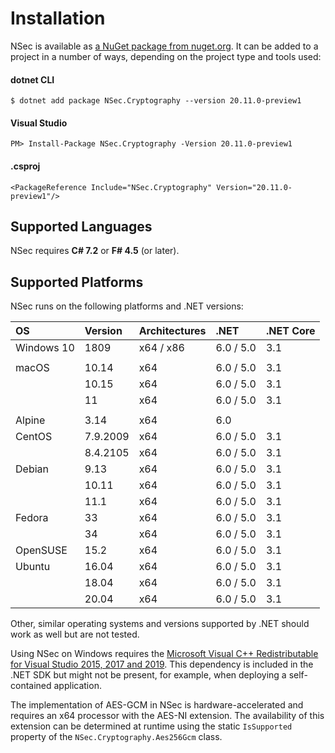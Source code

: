 # Installation

NSec is available as
[a NuGet package from nuget.org](https://www.nuget.org/packages/NSec.Cryptography/20.11.0-preview1).
It can be added to a project in a number of ways, depending on the project type
and tools used:


#### dotnet CLI

    $ dotnet add package NSec.Cryptography --version 20.11.0-preview1

#### Visual Studio

    PM> Install-Package NSec.Cryptography -Version 20.11.0-preview1

#### .csproj

    <PackageReference Include="NSec.Cryptography" Version="20.11.0-preview1"/>


## Supported Languages

NSec requires **C# 7.2** or **F# 4.5** (or later).


## Supported Platforms

NSec runs on the following platforms and .NET versions:

| OS            | Version  | Architectures | .NET          | .NET Core   |
|:------------- |:-------- |:------------- |:--------------|:------------|
| Windows 10    | 1809     | x64 / x86     | 6.0 / 5.0     | 3.1         |
|               |          |               |               |             |
| macOS         | 10.14    | x64           | 6.0 / 5.0     | 3.1         |
|               | 10.15    | x64           | 6.0 / 5.0     | 3.1         |
|               | 11       | x64           | 6.0 / 5.0     | 3.1         |
|               |          |               |               |             |
| Alpine        | 3.14     | x64           | 6.0           |             |
| CentOS        | 7.9.2009 | x64           | 6.0 / 5.0     | 3.1         |
|               | 8.4.2105 | x64           | 6.0 / 5.0     | 3.1         |
| Debian        | 9.13     | x64           | 6.0 / 5.0     | 3.1         |
|               | 10.11    | x64           | 6.0 / 5.0     | 3.1         |
|               | 11.1     | x64           | 6.0 / 5.0     | 3.1         |
| Fedora        | 33       | x64           | 6.0 / 5.0     | 3.1         |
|               | 34       | x64           | 6.0 / 5.0     | 3.1         |
| OpenSUSE      | 15.2     | x64           | 6.0 / 5.0     | 3.1         |
| Ubuntu        | 16.04    | x64           | 6.0 / 5.0     | 3.1         |
|               | 18.04    | x64           | 6.0 / 5.0     | 3.1         |
|               | 20.04    | x64           | 6.0 / 5.0     | 3.1         |

Other, similar operating systems and versions supported by .NET should
work as well but are not tested.

Using NSec on Windows requires the
[Microsoft Visual C++ Redistributable for Visual Studio 2015, 2017 and 2019](https://support.microsoft.com/en-us/help/2977003/the-latest-supported-visual-c-downloads).
This dependency is included in the .NET SDK but might
not be present, for example, when deploying a self-contained application.

The implementation of AES-GCM in NSec is hardware-accelerated and requires an
x64 processor with the AES-NI extension. The availability of this extension can
be determined at runtime using the static `IsSupported` property of the
`NSec.Cryptography.Aes256Gcm` class.
